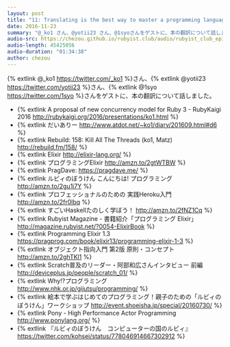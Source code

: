 ```yaml
---
layout: post
title: "11: Translating is the best way to master a programming language (_ko1, yotii23, 1syo)"
date: 2016-11-23
summary: "@_ko1 さん、@yotii23 さん、@1syoさんをゲストに、本の翻訳について話しました"
audio-src: https://chezou.github.io/rubyist.club/audio/rubyist_club_ep11.mp3
audio-length: 45425056
audio-duration: "01:34:38"
author: chezou
---
```


{% extlink @_ko1 https://twitter.com/_ko1 %}さん、{% extlink @yotii23 https://twitter.com/yotii23 %}さん、{% extlink @1syo https://twitter.com/1syo %}さんをゲストに、本の翻訳について話しました。

- {% extlink A proposal of new concurrency model for Ruby 3 - RubyKaigi 2016 http://rubykaigi.org/2016/presentations/ko1.html %}
- {% extlink だいありー http://www.atdot.net/~ko1/diary/201609.html#d6 %}
- {% extlink Rebuild: 158: Kill All The Threads (ko1, Matz) http://rebuild.fm/158/ %}
- {% extlink Elixir http://elixir-lang.org/ %}
- {% extlink プログラミングElixir http://amzn.to/2gtWTBW %}
- {% extlink PragDave: https://pragdave.me/ %}
- {% extlink ルビィのぼうけん こんにちは! プログラミング http://amzn.to/2gu1i7Y %}
- {% extlink プロフェッショナルのための 実践Heroku入門 http://amzn.to/2fr0lbq %}
- {% extlink すごいHaskellたのしく学ぼう！ http://amzn.to/2fNZ1Cq %}
- {% extlink Rubyist Magazine - 書籍紹介「プログラミング Elixir」 http://magazine.rubyist.net/?0054-ElixirBook %}
- {% extlink Programming Elixir 1.3 https://pragprog.com/book/elixir13/programming-elixir-1-3 %}
- {% extlink オブジェクト指向入門 第2版 原則・コンセプト http://amzn.to/2ghTKl1 %}
- {% extlink Scratch普及のリーダー・阿部和広さんインタビュー 前編 http://deviceplus.jp/people/scratch_01/ %}
- {% extlink Why!?プログラミング http://www.nhk.or.jp/gijutsu/programming/ %}
- {% extlink 絵本で学ぶはじめてのプログラミング！親子のための「ルビィのぼうけん」ワークショップ http://event.shoeisha.jp/special/20160730/ %}
- {% extlink Pony - High Performance Actor Programming http://www.ponylang.org/ %}
- {% extlink 『ルビィのぼうけん　コンピューターの国のルビィ』 https://twitter.com/kohsei/status/778046914667302912 %}
